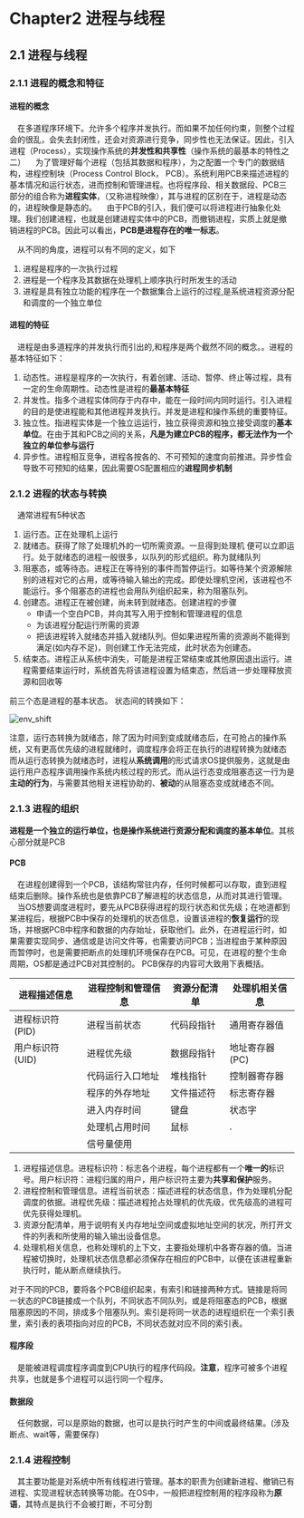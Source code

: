 # Chapter2 进程与线程

## 2.1 进程与线程

### 2.1.1 进程的概念和特征

#### 进程的概念

&emsp;在多道程序环境下。允许多个程序并发执行。而如果不加任何约束，则整个过程会的很乱，会失去封闭性，还会对资源进行竞争，同步性也无法保证。因此，引入进程（Process），实现操作系统的**并发性和共享性**（操作系统的最基本的特性之二）
&emsp;为了管理好每个进程（包括其数据和程序），为之配置一个专门的数据结构，进程控制块（Process Control Block， PCB）。系统利用PCB来描述进程的基本情况和运行状态，进而控制和管理进程。也将程序段、相关数据段、PCB三部分的组合称为**进程实体**，（又称进程映像），其与进程的区别在于，进程是动态的，进程映像是静态的。
&emsp;由于PCB的引入，我们便可以将进程进行抽象化处理。我们创建进程，也就是创建进程实体中的PCB，而撤销进程，实质上就是撤销进程的PCB。因此可以看出，**PCB是进程存在的唯一标志**。

&emsp;从不同的角度，进程可以有不同的定义，如下

1. 进程是程序的一次执行过程
2. 进程是一个程序及其数据在处理机上顺序执行时所发生的活动
3. 进程是具有独立功能的程序在一个数据集合上运行的过程,是系统进程资源分配和调度的一个独立单位

#### 进程的特征

&emsp;进程是由多道程序的并发执行而引出的,和程序是两个截然不同的概念。。进程的基本特征如下：

1. 动态性。进程是程序的一次执行，有着创建、活动、暂停、终止等过程，具有一定的生命周期性。动态性是进程的**最基本特征**
2. 并发性。指多个进程实体同存于内存中，能在一段时间内同时运行。引入进程的目的是使进程能和其他进程并发执行。并发是进程和操作系统的重要特征。
3. 独立性。指进程实体是一个独立运运行，独立获得资源和独立接受调度的**基本单位**。在由于其和PCB之间的关系，**凡是为建立PCB的程序，都无法作为一个独立的单位参与运行**
4. 异步性。进程相互竞争，进程各按各的、不可预知的速度向前推进。异步性会导致不可预知的结果，因此需要OS配置相应的**进程同步机制**

### 2.1.2 进程的状态与转换

&emsp;通常进程有5种状态

1. 运行态。正在处理机上运行
2. 就绪态。获得了除了处理机外的一切所需资源。一旦得到处理机  便可以立即运行。处于就绪态的进程一般很多，以队列的形式组织。称为就绪队列
3. 阻塞态，或等待态。进程正在等待别的事件而暂停运行。如等待某个资源解除别的进程对它的占用，或等待输入输出的完成。即使处理机空闲，该进程也不能运行。多个阻塞态的进程也会用队列组织起来，称为阻塞队列。
4. 创建态。进程正在被创建，尚未转到就绪态。创建进程的步骤
   * 申请一个空白PCB，并向其写入用于控制和管理进程的信息
   * 为该进程分配运行所需的资源
   * 把该进程转入就绪态并插入就绪队列。但如果进程所需的资源尚不能得到满足(如内存不足)，则创建工作无法完成，此时状态为创建态。
5. 结束态。进程正从系统中消失，可能是进程正常结束或其他原因退出运行。进程需要结束运行时，系统首先将该进程设置为结束态，然后进一步处理释放资源和回收等

前三个态是进程的基本状态。
状态间的转换如下：

![env_shift](https://s2.loli.net/2022/06/11/9ifs4Zg8ozITkDU.png)

注意，运行态转换为就绪态，除了因为时间到变成就绪态后，在可抢占的操作系统，又有更高优先级的进程就绪时，调度程序会将正在执行的进程转换为就绪态
而从运行态转换为就绪态时，进程从**系统调用**的形式请求OS提供服务，这就是由运行用户态程序调用操作系统内核过程的形式。而从运行态变成阻塞态这一行为是**主动的行为**，与需要其他相关进程协助的、**被动**的从阻塞态变成就绪态不同。

### 2.1.3 进程的组织

**进程是一个独立的运行单位，也是操作系统进行资源分配和调度的基本单位**。其核心部分就是PCB

#### PCB

&emsp;在进程创建得到一个PCB，该结构常驻内存，任何时候都可以存取，直到进程结束后删除。操作系统也是依靠PCB了解进程的状态信息，从而对其进行管理。
&emsp;当OS想要调度进程时，要先从PCB获得进程的现行状态和优先级；在地道都到某进程后，根据PCB中保存的处理机的状态信息，设置该进程的**恢复运行**的现场，并根据PCB中程序和数据的内存始址，获取他们。此外，在进程运行时，如果需要实现同步、通信或是访问文件等，也需要访问PCB；当进程由于某种原因而暂停时，也是需要把断点的处理机环境保存在PCB。可见，在进程的整个生命周期，OS都是通过PCB对其控制的。
PCB保存的内容可大致用下表概括。

| 进程描述信息    | 进程控制和管理信息 | 资源分配清单 | 处理机相关信息 |
| --------------- | ------------------ | ------------ | -------------- |
| 进程标识符(PID) | 进程当前状态       | 代码段指针   | 通用寄存器值   |
| 用户标识符(UID) | 进程优先级         | 数据段指针   | 地址寄存器(PC) |
|                 | 代码运行入口地址   | 堆栈指针     | 控制器寄存器   |
|                 | 程序的外存地址     | 文件描述符   | 标志寄存器     |
|                 | 进入内存时间       | 键盘         | 状态字         |
|                 | 处理机占用时间     | 鼠标         | .              |
|                 | 信号量使用         |              |                |

1. 进程描述信息。进程标识符：标志各个进程，每个进程都有一个**唯一的**标识号。用户标识符：进程归属的用户，用户标识符主要为**共享和保护**服务。
2. 进程控制和管理信息。进程当前状态：描述进程的状态信息，作为处理机分配调度的依据。进程优先级：描述进程抢占处理机的优先级，优先级高的进程可优先获得处理机。
3. 资源分配清单，用于说明有关内存地址空间或虚拟地址空间的状况，所打开文件的列表和所使用的输入输出设备信息。
4. 处理机相关信息，也称处理机的上下文，主要指处理机中各寄存器的值。当进程被切换时，处理机状态信息都必须保存在相应的PCB中，以便在该进程重新执行时，能从断点继续执行。

对于不同的PCB，要将各个PCB组织起来，有索引和链接两种方式。链接是将同一状态的PCB链接成一个队列，不同状态不同队列，或是将阻塞态的PCB，根据阻塞原因的不同，排成多个阻塞队列。索引是将同一状态的进程组织在一个索引表里，索引表的表项指向对应的PCB，不同状态就对应不同的索引表。

#### 程序段

&emsp;是能被进程调度程序调度到CPU执行的程序代码段。**注意**，程序可被多个进程共享，也就是多个进程可以运行同一个程序。

#### 数据段

&emsp;任何数据，可以是原始的数据，也可以是执行时产生的中间或最终结果。(涉及断点、wait等，需要保存)

### 2.1.4 进程控制

&emsp;其主要功能是对系统中所有线程进行管理。基本的职责为创建新进程、撤销已有进程、实现进程状态转换等功能。在OS中，一般把进程控制用的程序段称为**原语**，其特点是执行不会被打断，不可分割

